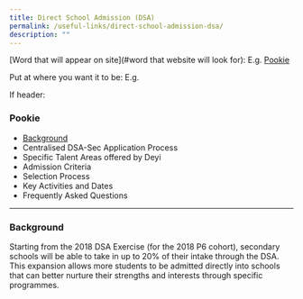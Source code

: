 ```yaml
---
title: Direct School Admission (DSA)
permalink: /useful-links/direct-school-admission-dsa/
description: ""
---
```

[Word that will appear on site](#word that website will look for):
E.g. [Pookie](#pookie)

Put at where you want it to be:
E.g. <a name="pookie"></a>

If header: 
### <a name="pookie"></a>Pookie

* [Background](#Background)
* Centralised DSA-Sec Application Process
* Specific Talent Areas offered by Deyi
* Admission Criteria
* Selection Process
* Key Activities and Dates
* Frequently Asked Questions

________

### Background <a name="Background"></a>

Starting from the 2018 DSA Exercise (for the 2018 P6 cohort), secondary schools will be able to take in up to 20% of their intake through the DSA. This expansion allows more students to be admitted directly into schools that can better nurture their strengths and interests through specific programmes.